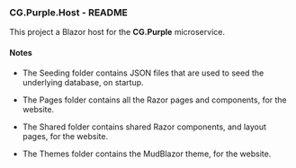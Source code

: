
### CG.Purple.Host - README

This project a Blazor host for the **CG.Purple** microservice.

#### Notes

* The Seeding folder contains JSON files that are used to seed the underlying database, on startup.

* The Pages folder contains all the Razor pages and components, for the website.

* The Shared folder contains shared Razor components, and layout pages, for the website.

* The Themes folder contains the MudBlazor theme, for the website.






